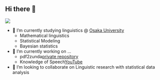 ## Hi there 👋
<img src="https://img.shields.io/badge/-Python-F9DC3E.svg?logo=python&style=flat">

- 🌱 I’m currently studying linguistics @ [Osaka University](https://www.osaka-u.ac.jp/en)
  - Mathematical linguistics
  - Statistical Modeling
  - Bayesian statistics
- 🔭 I’m currently working on ...
  - pdf2zunda[private repository](https://github.com/fox-Nh133/pdf2zunda.git)
  - Knowledge of Speech[YouTube](https://www.youtube.com/watch?v=49PoL1-JedU&list=PLafQpm76QJeTc1ZXnkiHEH0uCqrXIhQg1&pp=iAQB)
- 👯 I’m looking to collaborate on Linguistic research with statistical data analysis
<!--
**Gitomochang/Gitomochang** is a ✨ _special_ ✨ repository because its `README.md` (this file) appears on your GitHub profile.

Here are some ideas to get you started:

- 🔭 I’m currently working on ...
- 🌱 I’m currently learning ...
- 👯 I’m looking to collaborate on ...
- 🤔 I’m looking for help with ...
- 💬 Ask me about ...
- 📫 How to reach me: ...
- 😄 Pronouns: ...
- ⚡ Fun fact: ...
-->
